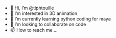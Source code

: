 - 👋 Hi, I’m @tiphtouille
- 👀 I’m interested in 3D animation
- 🌱 I’m currently learning python coding for maya
- 💞️ I’m looking to collaborate on code 
- 📫 How to reach me ...

<!---
tiphtouille/tiphtouille is a ✨ special ✨ repository because its `README.md` (this file) appears on your GitHub profile.
You can click the Preview link to take a look at your changes.
--->

